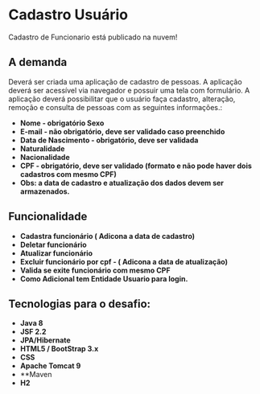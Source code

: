 # Cadastro Usuário
   Cadastro de Funcionario está publicado na nuvem!

## A demanda 
Deverá ser criada uma aplicação de cadastro de pessoas. A aplicação deverá ser
acessível via navegador e possuir uma tela com formulário.
A aplicação deverá possibilitar que o usuário faça cadastro, alteração, remoção e
consulta de pessoas com as seguintes informações.:

*  **Nome - obrigatório Sexo**
*  **E-mail - não obrigatório, deve ser validado caso preenchido**
*  **Data de Nascimento - obrigatório, deve ser validada**
*  **Naturalidade**
*  **Nacionalidade**
*  **CPF - obrigatório, deve ser validado (formato e não pode haver dois cadastros com mesmo CPF)**
*  **Obs: a data de cadastro e atualização dos dados devem ser armazenados.**

## Funcionalidade
* **Cadastra funcionário ( Adicona a data de cadastro)**
* **Deletar funcionário**
* **Atualizar funcionário**
* **Excluir funcionário por cpf - ( Adicona a data de atualização)**
* **Valida se exite funcionário com mesmo CPF**
* **Como Adicional tem Entidade Usuario para login.**  

## Tecnologias para o desafio:
* **Java 8**
* **JSF 2.2**
* **JPA/Hibernate**
* **HTML5 / BootStrap 3.x**
* **CSS**
* **Apache Tomcat 9** 
* **Maven
* **H2**


